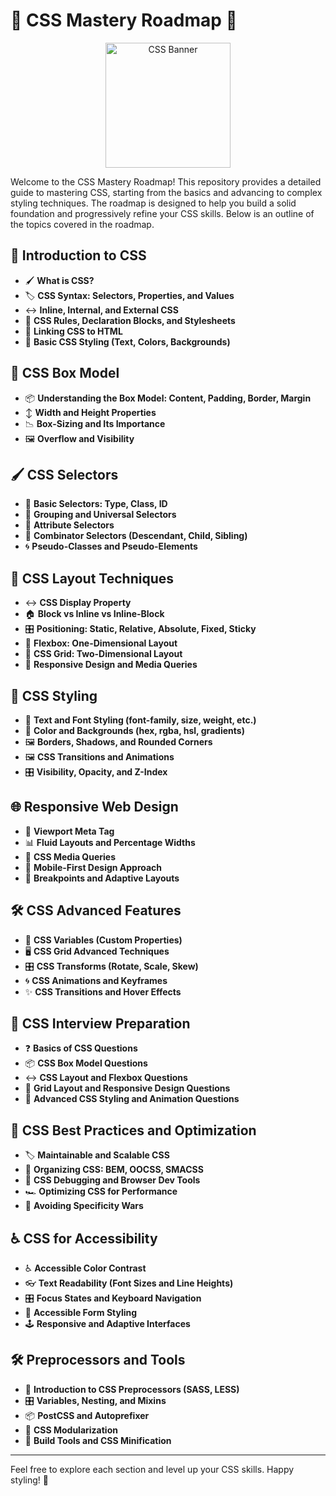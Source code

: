 # 🎨 CSS Mastery Roadmap 🎨

<p align="center">
  <img src="https://upload.wikimedia.org/wikipedia/commons/6/62/CSS3_logo.svg" alt="CSS Banner" width="200">
</p>

Welcome to the CSS Mastery Roadmap! This repository provides a detailed guide to mastering CSS, starting from the basics and advancing to complex styling techniques. The roadmap is designed to help you build a solid foundation and progressively refine your CSS skills. Below is an outline of the topics covered in the roadmap.

## 🚀 Introduction to CSS
- 🖌️ **What is CSS?**
- 🏷️ **CSS Syntax: Selectors, Properties, and Values**
- ↔️ **Inline, Internal, and External CSS**
- 📂 **CSS Rules, Declaration Blocks, and Stylesheets**
- 🔗 **Linking CSS to HTML**
- 🎨 **Basic CSS Styling (Text, Colors, Backgrounds)**

## 📏 CSS Box Model
- 📦 **Understanding the Box Model: Content, Padding, Border, Margin**
- ↕️ **Width and Height Properties**
- 📉 **Box-Sizing and Its Importance**
- 🖼️ **Overflow and Visibility**

## 🖌️ CSS Selectors
- 🎯 **Basic Selectors: Type, Class, ID**
- 🎨 **Grouping and Universal Selectors**
- 🎯 **Attribute Selectors**
- 🔀 **Combinator Selectors (Descendant, Child, Sibling)**
- 🌀 **Pseudo-Classes and Pseudo-Elements**

## 🧩 CSS Layout Techniques
- ↔️ **CSS Display Property**
- 🏠 **Block vs Inline vs Inline-Block**
- 🎛️ **Positioning: Static, Relative, Absolute, Fixed, Sticky**
- 📐 **Flexbox: One-Dimensional Layout**
- 🧮 **CSS Grid: Two-Dimensional Layout**
- 📏 **Responsive Design and Media Queries**

## 🎨 CSS Styling
- 🎨 **Text and Font Styling (font-family, size, weight, etc.)**
- 🎨 **Color and Backgrounds (hex, rgba, hsl, gradients)**
- 🖼️ **Borders, Shadows, and Rounded Corners**
- 🖼️ **CSS Transitions and Animations**
- 🎛️ **Visibility, Opacity, and Z-Index**

## 🌐 Responsive Web Design
- 📱 **Viewport Meta Tag**
- 📊 **Fluid Layouts and Percentage Widths**
- 🔁 **CSS Media Queries**
- 📱 **Mobile-First Design Approach**
- 📏 **Breakpoints and Adaptive Layouts**

## 🛠️ CSS Advanced Features
- 💎 **CSS Variables (Custom Properties)**
- 🖥️ **CSS Grid Advanced Techniques**
- 🎛️ **CSS Transforms (Rotate, Scale, Skew)**
- 🌀 **CSS Animations and Keyframes**
- ✨ **CSS Transitions and Hover Effects**

## 🎤 CSS Interview Preparation
- ❓ **Basics of CSS Questions**
- 📦 **CSS Box Model Questions**
- ↔️ **CSS Layout and Flexbox Questions**
- 🧩 **Grid Layout and Responsive Design Questions**
- 🎨 **Advanced CSS Styling and Animation Questions**

## 🎯 CSS Best Practices and Optimization
- 🏷️ **Maintainable and Scalable CSS**
- 🧼 **Organizing CSS: BEM, OOCSS, SMACSS**
- 🧪 **CSS Debugging and Browser Dev Tools**
- 🏎️ **Optimizing CSS for Performance**
- 🎯 **Avoiding Specificity Wars**

## ♿ CSS for Accessibility
- ♿ **Accessible Color Contrast**
- 👓 **Text Readability (Font Sizes and Line Heights)**
- 🎛️ **Focus States and Keyboard Navigation**
- 🧩 **Accessible Form Styling**
- 🕹️ **Responsive and Adaptive Interfaces**

## 🛠️ Preprocessors and Tools
- 🔧 **Introduction to CSS Preprocessors (SASS, LESS)**
- 🎛️ **Variables, Nesting, and Mixins**
- 📦 **PostCSS and Autoprefixer**
- 📂 **CSS Modularization**
- 🔄 **Build Tools and CSS Minification**

------

Feel free to explore each section and level up your CSS skills. Happy styling! 🎉